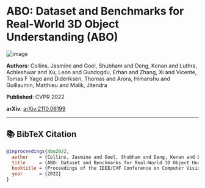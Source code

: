 # ABO: Dataset and Benchmarks for Real-World 3D Object Understanding (ABO)
![image](https://amazon-berkeley-objects.s3.amazonaws.com/static_html/assets/explore_preview.png)

**Authors**: Collins, Jasmine and Goel, Shubham and Deng, Kenan and Luthra, Achleshwar and Xu, Leon and Gundogdu, Erhan and Zhang, Xi and Vicente, Tomas F Yago and Dideriksen, Thomas and Arora, Himanshu and Guillaumin, Matthieu and Malik, Jitendra

**Published**: CVPR 2022

**arXiv**: [arXiv:2110.06199](https://arxiv.org/abs/2110.06199)

---

## 📚 BibTeX Citation

```bibtex
@inproceedings{abo2022,
  author    = {Collins, Jasmine and Goel, Shubham and Deng, Kenan and Luthra, Achleshwar and Xu, Leon and Gundogdu, Erhan and Zhang, Xi and Vicente, Tomas F Yago and Dideriksen, Thomas and Arora, Himanshu and Guillaumin, Matthieu and Malik, Jitendra},
  title     = {ABO: Dataset and Benchmarks for Real-World 3D Object Understanding},
  booktitle = {Proceedings of the IEEE/CVF Conference on Computer Vision and Pattern Recognition (CVPR)},
  year      = {2022}
}
```
